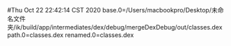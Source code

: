 #Thu Oct 22 22:42:14 CST 2020
base.0=/Users/macbookpro/Desktop/未命名文件夹/ik/build/app/intermediates/dex/debug/mergeDexDebug/out/classes.dex
path.0=classes.dex
renamed.0=classes.dex
